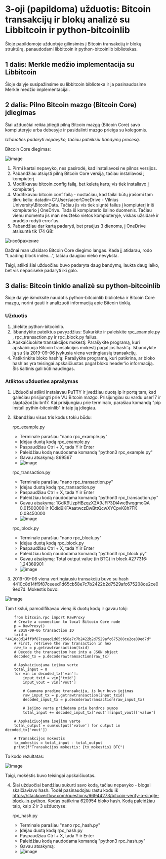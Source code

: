 # 3-oji (papildoma) užduotis: Bitcoin transakcijų ir blokų analizė su Libbitcoin ir python-bitcoinlib
Šioje papildomoje užduotyje gilinsimės į Bitcoin transakcijų ir blokų struktūrą, panaudodami libbitcoin ir python-bitcoinlib bibliotekas.
## 1 dalis: Merkle medžio implementacija su Libbitcoin
Šioje dalyje susipažinsime su libbitcoin biblioteka ir ja pasinaudosime Merkle medžio implementacijai.

## 2 dalis: Pilno Bitcoin mazgo (Bitcoin Core) įdiegimas
Šiai užduočiai reikia įdiegti pilną Bitcoin mazgą (Bitcoin Core) savo kompiuteryje arba debesyje ir pasidalinti mazgo prieiga su kolegomis.

_Užduoties padaryti nepavyko, tačiau pateiksiu bandymų procesą._

Bitcoin Core diegimas:

![image](https://github.com/user-attachments/assets/0ff0e286-a5ae-4e45-a69e-184c6e2c025a)

1. Pirmi kartai nepavyko, nes pasirodė, kad instaliavosi ne pilnos versijos.
2. Pabandžiau atsiųsti pilną Bitcoin Core versiją, tačiau instaliavosi į kompiuterį.
3. Modifikavau bitcoin.config failą, bet keletą kartų vis tiek instaliavo į kompiuterį.
4. Modifikavau bitcoin.conf failą - nustačiau, kad failai būtų įrašomi tam tikru keliu: datadir=C:\Users\acer\OneDrive - Vilnius University\BitcoinData. Tačiau jis vis tiek siųntė failus į kompiuterį ir iš kompiuterio į OneDrive. Tada iš kompiuterio šalino duomenis. Tačiau vienu momentu jis man neužteko vietos kompiuteryje, viskas užsidarė ir pradėjo rodyti error'us.
5. Pabandžiau dar kartą padaryti, bet praėjus 3 dienoms, į OneDrive atsisuntė tik 174 GB:

![изображение](https://github.com/user-attachments/assets/60ba700a-9ce5-4373-9310-821d6cd06c20)

Dažnai man užsidaro Bitcoin Core diegimo langas. Kada jį atidarau, rodo "Loading block index...", tačiau daugiau nieko nevyksta.

Taigi, atlikti šiai užduočiau buvo padaryta daug bandymų, laukta daug laiko, bet vis nepasisekė padaryti iki galo.

## 3 dalis: Bitcoin tinklo analizė su python-bitcoinlib
Šioje dalyje išmoksite naudotis python-bitcoinlib biblioteka ir Bitcoin Core mazgu, norint gauti ir analizuoti informaciją apie Bitcoin tinklą.

### Užduotis
1. Įdiekite python-bitcoinlib.
2. Išbandykite pateiktus pavyzdžius: Sukurkite ir paleiskite rpc_example.py , rpc_transaction.py ir rpc_block.py failus.
3. Apskaičiuokite transakcijos mokestį: Parašykite programą, kuri apskaičiuoja Bitcoin transakcijos mokestį pagal jos hash'ą. Išbandykite ją su šia 2019-09-06 įvykusia viena vertingiausių transakcijų.
4. Patikrinkite bloko hash'ą: Parašykite programą, kuri patikrina, ar bloko hash'as yra teisingai apskaičiuotas pagal bloko header'io informaciją. Šis šaltinis gali būti naudingas.

### Atliktos užduoties aprašymas
1. Užduočiai atlikti instaiavau PuTTY ir įvedžiau duotą ip ir portą tam, kad galėčiau prisijungti prie VU Bitcoin mazgo. Prisijungiau su vardu user17 ir slaptažodžiu bn17. Kai prisijungiau prie terminalo, parašiau komandą "pip install pythin-bitcoinlib" ir taip ją įdiegiau.
2. Išbandžiau visus tris kodus tokiu būdu:
   
   rpc_example.py
   
   * Terminale parašiau "nano rpc_example.py"
   * Įdėjau duotą kodą rpc_example.py
   * Paspaudžiau Ctrl + X, tada Y ir Enter
   * Paleidžiau kodą naudodama komandą "python3 rpc_example.py"
   * Gavau atsakymą: 869567
   * ![image](https://github.com/user-attachments/assets/3c4522ac-7f15-4512-8e13-8f0ad7de3322)

   rpc_transaction.py
   
   * Terminale parašiau "nano rpc_transaction.py"
   * Įdėjau duotą kodą rpc_transaction.py
   * Paspaudžiau Ctrl + X, tada Y ir Enter
   * Paleidžiau kodą naudodama komandą "python3 rpc_transaction.py"
   * Gavau atsakymą: 1GdK9UzpHBzqzX2A9JFP3Di4weBwqgmoQA 0.01500000 ir 1Cdid9KFAaatwczBwBttQcwXYCpvK8h7FK 0.08450000
   * ![image](https://github.com/user-attachments/assets/ff23df34-5e86-430e-bf2a-8a3e634a837f)

   rpc_block.py
   
   * Terminale parašiau "nano rpc_block.py"
   * Įdėjau duotą kodą rpc_block.py
   * Paspaudžiau Ctrl + X, tada Y ir Enter
   * Paleidžiau kodą naudodama komandą "python3 rpc_block.py"
   * Gavau atsakymą: Total output value (in BTC) in block #277316:  1.24369901
   * ![image](https://github.com/user-attachments/assets/c124594f-47c7-49c7-be1a-2a2e8b317553)

3. 2019-09-06 viena vertingiausiu transakciju buvo su hash 4410c8d14ff9f87ceeed1d65cb58e7c7b2422b2d7529afc675208ce2ce09ed7d. Mokestis buvo:

![image](https://github.com/user-attachments/assets/2c9e1576-15a2-4c3e-9685-c4f5943c69ef)

Tam tikslui, pamodifikavau vieną iš duotų kodų ir gavau tokį:

        from bitcoin.rpc import RawProxy
        # Create a connection to local Bitcoin Core node
        p = RawProxy()
        # 2019-09-06 transaction ID
        txid = "4410c8d14ff9f87ceeed1d65cb58e7c7b2422b2d7529afc675208ce2ce09ed7d"
        # First, retrieve the raw transaction in hex
        raw_tx = p.getrawtransaction(txid)
        # Decode the transaction hex into a JSON object
        decoded_tx = p.decoderawtransaction(raw_tx)
        
        # Apskaiciuojama iejimu verte
        total_input = 0
        for vin in decoded_tx['vin']:
            input_txid = vin['txid']
            input_vout = vin['vout']
            
            # Gaunama pradine transakcija, is kur buvo iejimas
            raw_input_tx = p.getrawtransaction(input_txid)
            decoded_input_tx = p.decoderawtransaction(raw_input_tx)
            
            # Iejimo verte pridedama prie bendros sumos
            total_input += decoded_input_tx['vout'][input_vout]['value']
        
        # Apskaiciuojama isejimu verte
        total_output = sum(output['value'] for output in decoded_tx['vout'])
        
        # Transakcijos mokestis
        tx_mokestis = total_input - total_output
        print(f"Transakcijos mokestis: {tx_mokestis} BTC")

To kodo rezultatas:

![image](https://github.com/user-attachments/assets/528eb6e0-0f5f-4f5c-b292-a7cced474563)

Taigi, mokėstis buvo teisingai apskaičiuotas.

4. Šiai užduočiai bandžiau sukurti savo kodą, tačiau nepavyko - blogai skaičiaviavo hash. Todėl pasinaudojau rastu kodu iš https://stackoverflow.com/questions/66944273/bitcoin-verify-a-single-block-in-python. Kodas patikrina 620954 bloko hash. Kodą paleidžiau taip, kaip 2 ir 3 užduotyse:

   rpc_hash.py
   
   * Terminale parašiau "nano rpc_hash.py"
   * Įdėjau duotą kodą rpc_hash.py
   * Paspaudžiau Ctrl + X, tada Y ir Enter
   * Paleidžiau kodą naudodama komandą "python3 rpc_hash.py"
   * Gavau atsakymą: 
   * ![image](https://github.com/user-attachments/assets/84450e0e-a0d2-46d8-bf31-4b75d951785d)

